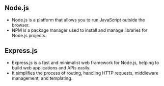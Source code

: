 ## Node.js
* Node.js is a platform that allows you to run JavaScript outside the browser.  
* NPM is a package manager used to install and manage libraries for Node.js projects.  

## Express.js
* Express.js is a fast and minimalist web framework for Node.js, helping to build web applications and APIs easily.  
* It simplifies the process of routing, handling HTTP requests, middleware management, and templating.  
